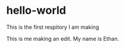 # hello-world
This is the first respitory I am making


This is me making an edit. My name is Ethan.
